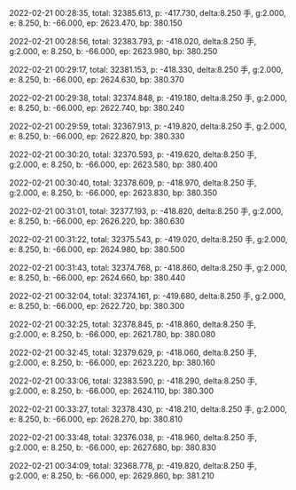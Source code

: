 2022-02-21 00:28:35, total: 32385.613, p: -417.730, delta:8.250 手, g:2.000, e: 8.250, b: -66.000, ep: 2623.470, bp: 380.150

2022-02-21 00:28:56, total: 32383.793, p: -418.020, delta:8.250 手, g:2.000, e: 8.250, b: -66.000, ep: 2623.980, bp: 380.250

2022-02-21 00:29:17, total: 32381.153, p: -418.330, delta:8.250 手, g:2.000, e: 8.250, b: -66.000, ep: 2624.630, bp: 380.370

2022-02-21 00:29:38, total: 32374.848, p: -419.180, delta:8.250 手, g:2.000, e: 8.250, b: -66.000, ep: 2622.740, bp: 380.240

2022-02-21 00:29:59, total: 32367.913, p: -419.820, delta:8.250 手, g:2.000, e: 8.250, b: -66.000, ep: 2622.820, bp: 380.330

2022-02-21 00:30:20, total: 32370.593, p: -419.620, delta:8.250 手, g:2.000, e: 8.250, b: -66.000, ep: 2623.580, bp: 380.400

2022-02-21 00:30:40, total: 32378.609, p: -418.970, delta:8.250 手, g:2.000, e: 8.250, b: -66.000, ep: 2623.830, bp: 380.350

2022-02-21 00:31:01, total: 32377.193, p: -418.820, delta:8.250 手, g:2.000, e: 8.250, b: -66.000, ep: 2626.220, bp: 380.630

2022-02-21 00:31:22, total: 32375.543, p: -419.020, delta:8.250 手, g:2.000, e: 8.250, b: -66.000, ep: 2624.980, bp: 380.500

2022-02-21 00:31:43, total: 32374.768, p: -418.860, delta:8.250 手, g:2.000, e: 8.250, b: -66.000, ep: 2624.660, bp: 380.440

2022-02-21 00:32:04, total: 32374.161, p: -419.680, delta:8.250 手, g:2.000, e: 8.250, b: -66.000, ep: 2622.720, bp: 380.300

2022-02-21 00:32:25, total: 32378.845, p: -418.860, delta:8.250 手, g:2.000, e: 8.250, b: -66.000, ep: 2621.780, bp: 380.080

2022-02-21 00:32:45, total: 32379.629, p: -418.060, delta:8.250 手, g:2.000, e: 8.250, b: -66.000, ep: 2623.220, bp: 380.160

2022-02-21 00:33:06, total: 32383.590, p: -418.290, delta:8.250 手, g:2.000, e: 8.250, b: -66.000, ep: 2624.110, bp: 380.300

2022-02-21 00:33:27, total: 32378.430, p: -418.210, delta:8.250 手, g:2.000, e: 8.250, b: -66.000, ep: 2628.270, bp: 380.810

2022-02-21 00:33:48, total: 32376.038, p: -418.960, delta:8.250 手, g:2.000, e: 8.250, b: -66.000, ep: 2627.680, bp: 380.830

2022-02-21 00:34:09, total: 32368.778, p: -419.820, delta:8.250 手, g:2.000, e: 8.250, b: -66.000, ep: 2629.860, bp: 381.210
